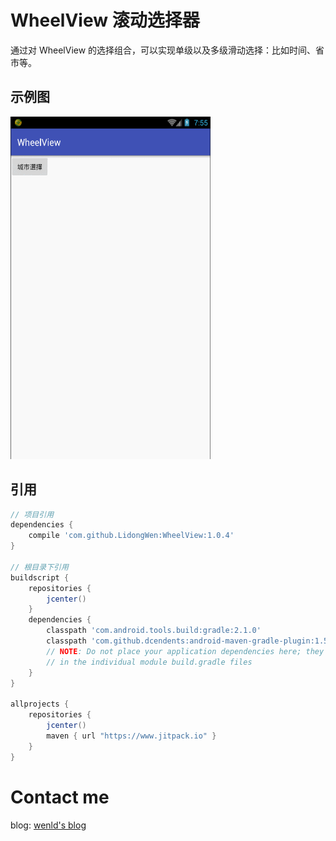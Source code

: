 # WheelView 滚动选择器
通过对 WheelView 的选择组合，可以实现单级以及多级滑动选择：比如时间、省市等。
## 示例图
<img width="320" height="548" src="https://github.com/LidongWen/WheelView/blob/master/img/GIF.gif"></img>

## 引用
```groovy
// 项目引用
dependencies {
    compile 'com.github.LidongWen:WheelView:1.0.4'
}

// 根目录下引用
buildscript {
    repositories {
        jcenter()
    }
    dependencies {
        classpath 'com.android.tools.build:gradle:2.1.0'
        classpath 'com.github.dcendents:android-maven-gradle-plugin:1.5'
        // NOTE: Do not place your application dependencies here; they belong
        // in the individual module build.gradle files
    }
}

allprojects {
    repositories {
        jcenter()
        maven { url "https://www.jitpack.io" }
    }
}
```

# Contact me
blog: [wenld's blog](http://blog.csdn.net/sinat_15877283)

